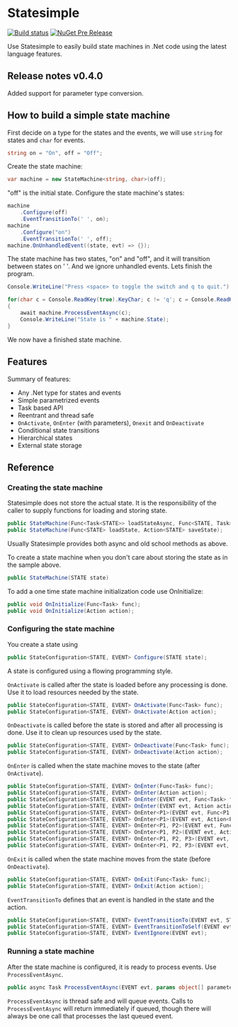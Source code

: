# Statesimple
[![Build status](https://ci.appveyor.com/api/projects/status/github/gnxi/statesimple?svg=true)](https://ci.appveyor.com/project/gnxi/statesimple/branch/master) 
[![NuGet Pre Release](https://img.shields.io/nuget/vpre/Statesimple.svg)](https://www.nuget.org/packages/statesimple)
<!-- 
    [![Stack Overflow](https://img.shields.io/badge/stackoverflow-tag-orange.svg)](http://stackoverflow.com/questions/tagged/statesimple)
-->
Use Statesimple to easily build state machines in .Net 
code using the latest language features.

## Release notes v0.4.0

Added support for parameter type conversion.

## How to build a simple state machine

First decide on a type for the states and the events, 
we will use `string` for states and `char` for events.

```csharp
string on = "On", off = "Off";
```

Create the state machine:

```csharp
var machine = new StateMachine<string, char>(off);
```

"off" is the initial state. Configure the state machine's states:

```csharp
machine
    .Configure(off)
    .EventTransitionTo(' ', on);
machine
    .Configure("on")
    .EventTransitionTo(' ', off);
machine.OnUnhandledEvent((state, evt) => {});
```

The state machine has two states, "on" and "off", and it will transition between 
states on ' '. And we ignore unhandled events. Lets finish the program.

```csharp
Console.WriteLine("Press <space> to toggle the switch and q to quit.");

for(char c = Console.ReadKey(true).KeyChar; c != 'q'; c = Console.ReadKey(true).KeyChar)
{
    await machine.ProcessEventAsync(c);
    Console.WriteLine("State is " + machine.State);
}
```

We now have a finished state machine.

## Features

Summary of features:
- Any .Net type for states and events
- Simple parametrized events
- Task based API
- Reentrant and thread safe
- `OnActivate`, `OnEnter` (with parameters), `Onexit` and `OnDeactivate`
- Conditional state transitions
- Hierarchical states 
- External state storage

## Reference

### Creating the state machine

Statesimple does not store the actual state. It
is the responsibility of the caller to supply functions for loading and storing state.

```csharp
public StateMachine(Func<Task<STATE>> loadStateAsync, Func<STATE, Task> saveStateAsync);
public StateMachine(Func<STATE> loadState, Action<STATE> saveState);
```

Usually Statesimple provides both async and old school methods as above. 

To create a state machine when you don't care about storing the state as in the sample above.

```csharp
public StateMachine(STATE state)
```

To add a one time state machine initialization code use OnInitialize:

```csharp
public void OnInitialize(Func<Task> func);
public void OnInitialize(Action action);
```

### Configuring the state machine

You create a state using

```csharp
public StateConfiguration<STATE, EVENT> Configure(STATE state);
```

A state is configured using a flowing programming style.

`OnActivate` is called after the state is loaded before any processing is done. 
Use it to load resources needed by the state.

```csharp
public StateConfiguration<STATE, EVENT> OnActivate(Func<Task> func);
public StateConfiguration<STATE, EVENT> OnActivate(Action action);
```

`OnDeactivate` is called before the state is stored and after all processing is done.
Use it to clean up resources used by the state.

```csharp
public StateConfiguration<STATE, EVENT> OnDeactivate(Func<Task> func);
public StateConfiguration<STATE, EVENT> OnDeactivate(Action action);
```

`OnEnter` is called when the state machine moves to the state  (after `OnActivate`).

```csharp
public StateConfiguration<STATE, EVENT> OnEnter(Func<Task> func);
public StateConfiguration<STATE, EVENT> OnEnter(Action action);
public StateConfiguration<STATE, EVENT> OnEnter(EVENT evt, Func<Task> func);
public StateConfiguration<STATE, EVENT> OnEnter(EVENT evt, Action action);
public StateConfiguration<STATE, EVENT> OnEnter<P1>(EVENT evt, Func<P1, Task> func);
public StateConfiguration<STATE, EVENT> OnEnter<P1>(EVENT evt, Action<P1> action);
public StateConfiguration<STATE, EVENT> OnEnter<P1, P2>(EVENT evt, Func<P1, P2, Task> func);
public StateConfiguration<STATE, EVENT> OnEnter<P1, P2>(EVENT evt, Action<P1, P2> action);
public StateConfiguration<STATE, EVENT> OnEnter<P1, P2, P3>(EVENT evt, Func<P1, P2, P3, Task> func);
public StateConfiguration<STATE, EVENT> OnEnter<P1, P2, P3>(EVENT evt, Action<P1, P2, P3> action);
```

`OnExit` is called when the state machine moves from the state (before `OnDeactivate`).

```csharp
public StateConfiguration<STATE, EVENT> OnExit(Func<Task> func);
public StateConfiguration<STATE, EVENT> OnExit(Action action);
```

`EventTransitionTo` defines that an event is handled in the state and the action.

```csharp
public StateConfiguration<STATE, EVENT> EventTransitionTo(EVENT evt, STATE nextState, Func<bool> guard = null);
public StateConfiguration<STATE, EVENT> EventTransitionToSelf(EVENT evt, Func<bool> guard = null);
public StateConfiguration<STATE, EVENT> EventIgnore(EVENT evt);
```
 
### Running a state machine

After the state machine is configured, it is ready to process events. Use `ProcessEventAsync`.

```csharp
public async Task ProcessEventAsync(EVENT evt, params object[] parameters);
```

`ProcessEventAsync` is thread safe and will queue events. 
Calls to `ProcessEventAsync` will return immediately if queued, 
though there will always be one call
that processes the last queued event.